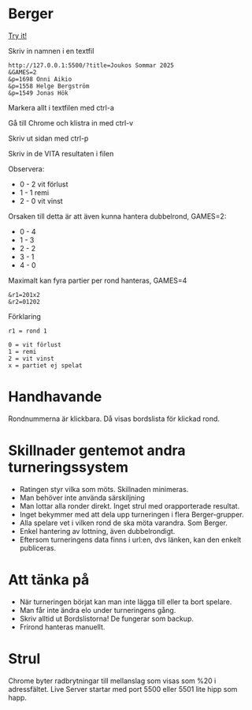 # Berger

[Try it!](https://christernilsson.github.io/2025/013-Berger/)

Skriv in namnen i en textfil

```
http://127.0.0.1:5500/?title=Joukos Sommar 2025
&GAMES=2
&p=1698 Onni Aikio
&p=1558 Helge Bergström
&p=1549 Jonas Hök
```

Markera allt i textfilen med ctrl-a

Gå till Chrome och klistra in med ctrl-v

Skriv ut sidan med ctrl-p

Skriv in de VITA resultaten i filen  

Observera: 
* 0 - 2 vit förlust
* 1 - 1 remi
* 2 - 0 vit vinst

Orsaken till detta är att även kunna hantera dubbelrond, GAMES=2:
* 0 - 4
* 1 - 3
* 2 - 2
* 3 - 1
* 4 - 0

Maximalt kan fyra partier per rond hanteras, GAMES=4

```
&r1=201x2
&r2=01202
```

Förklaring
```
r1 = rond 1

0 = vit förlust
1 = remi
2 = vit vinst
x = partiet ej spelat
```

# Handhavande

Rondnummerna är klickbara. Då visas bordslista för klickad rond.

# Skillnader gentemot andra turneringssystem

* Ratingen styr vilka som möts. Skillnaden minimeras.
* Man behöver inte använda särskiljning
* Man lottar alla ronder direkt. Inget strul med orapporterade resultat.
* Inget bekymmer med att dela upp turneringen i flera Berger-grupper.
* Alla spelare vet i vilken rond de ska möta varandra. Som Berger.
* Enkel hantering av lottning, även dubbelrondigt.
* Eftersom turneringens data finns i url:en, dvs länken, kan den enkelt publiceras.

# Att tänka på

* När turneringen börjat kan man inte lägga till eller ta bort spelare. 
* Man får inte ändra elo under turneringens gång.
* Skriv alltid ut Bordslistorna! De fungerar som backup.
* Frirond hanteras manuellt.

# Strul

Chrome byter radbrytningar till mellanslag som visas som %20 i adressfältet.
Live Server startar med port 5500 eller 5501 lite hipp som happ.
